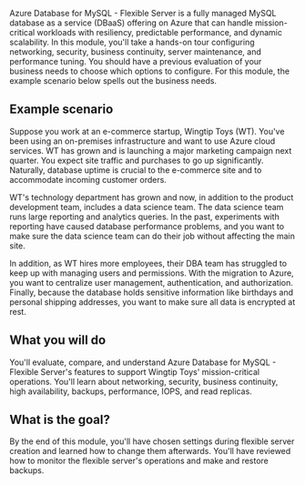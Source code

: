 Azure Database for MySQL - Flexible Server is a fully managed MySQL database as a service (DBaaS) offering on Azure that can handle mission-critical workloads with resiliency, predictable performance, and dynamic scalability.
In this module, you'll take a hands-on tour configuring networking, security, business continuity, server maintenance, and performance tuning. You should have a previous evaluation of your business needs to choose which options to configure. For this module, the example scenario below spells out the business needs.

## Example scenario

Suppose you work at an e-commerce startup, Wingtip Toys (WT). You've been using an on-premises infrastructure and want to use Azure cloud services. WT has grown and is launching a major marketing campaign next quarter. You expect site traffic and purchases to go up significantly. Naturally, database uptime is crucial to the e-commerce site and to accommodate incoming customer orders.

WT's technology department has grown and now, in addition to the product development team, includes a data science team. The data science team runs large reporting and analytics queries. In the past, experiments with reporting have caused database performance problems, and you want to make sure the data science team can do their job without affecting the main site.

In addition, as WT hires more employees, their DBA team has struggled to keep up with managing users and permissions. With the migration to Azure, you want to centralize user management, authentication, and authorization.  Finally, because the database holds sensitive information like birthdays and personal shipping addresses, you want to make sure all data is encrypted at rest.

## What you will do

You'll evaluate, compare, and understand Azure Database for MySQL - Flexible Server's features to support Wingtip Toys' mission-critical operations. You'll learn about networking, security, business continuity, high availability, backups, performance, IOPS, and read replicas.

## What is the goal?

By the end of this module, you'll have chosen settings during flexible server creation and learned how to change them afterwards. You'll have reviewed how to monitor the flexible server's operations and make and restore backups.
